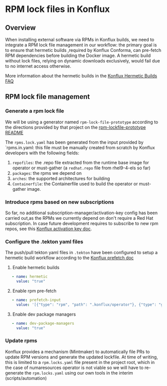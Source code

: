 # RPM lock files in Konflux

## Overview
When installing external software via RPMs in Konflux builds, we need to integrate a RPM lock file management in our workflow: the primary goal is to ensure that hermetic builds ,required by Konflux Conforma, can pre-fetch RPM dependencies before building the Docker image. A hermetic build without lock files, relying on dynamic downloads exclusively, would fail due to no internet access otherwise.

More information about the hermetic builds in the [Konflux Hermetic Builds FAQ](https://konflux.pages.redhat.com/docs/users/faq/hermetic.html)

## RPM lock file management

### Generate a rpm lock file

We will be using a generator named `rpm-lock-file-prototype` according to the directions provided by that project on the [rpm-lockfile-prototype README](https://github.com/konflux-ci/rpm-lockfile-prototype?tab=readme-ov-file#installation)

The `rpms.lock.yaml` has been generated from the input provided by `rpms.in.yaml: this file must be manually created from scratch by Konflux developers with the following fields:

1. `repofiles`: the .repo file extracted from the runtime base image for operator or must-gather (a `redhat.repo` file from rhel9-4-els so far)
2. `packages`: the rpms we depend on
3. `arches`: the supported architectures for building
4. `Containerfile`: the Containerfile used to build the operator or must-gather image.


### Introduce rpms based on new subscriptions

So far, no additional subscription-manager/activation-key config has been carried out,as the RPMs we currently depend on don't require a Red Hat subscription. In case future development requires to subscribe to new rpm repos, see this [Konflux activation key doc](https://konflux.pages.redhat.com/docs/users/how-tos/configuring/activation-keys-subscription.html#_configuring_an_rpm_lockfile_for_hermetic_builds).

### Configure the .tekton yaml files

The push/pull tekton yaml files in `.tekton` have been configured to setup a hermetic build workflow according to the [Konflux prefetch doc](https://konflux.pages.redhat.com/docs/users/how-tos/configuring/prefetching-dependencies.html#_procedure)

1. Enable hermetic builds
```yaml
   - name: hermetic
     value: "true"
```
2. Enable rpm pre-fetch
```yaml
   - name: prefetch-input
     value: '[{"type": "rpm", "path": ".konflux/operator"}, {"type": "gomod", "path": "."}]'
```
3. Enable dev package managers
```yaml
   - name: dev-package-managers
     value: "true"
```

### Update  rpms
Konflux provides a mechanism (Mintmaker) to automatically file PRs to update RPM versions and generate the updated lockfile. At time of writing, this is limited to a `rpm.locks.yaml` file present in the project root, which in the case of numaresources operator is not viable so we will have to re-generate the `rpm.locks.yaml` using our own tools in the interim (scripts/automation)